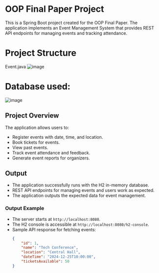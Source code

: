 # OOP Final Paper Project

This is a Spring Boot project created for the OOP Final Paper. The application implements an Event Management System that provides REST API endpoints for managing events and tracking attendance. 

# Project Structure
 Event.java
![image](https://github.com/user-attachments/assets/1268c77a-312d-40ad-8174-f8d65373b31b)

# Database used:
![image](https://github.com/user-attachments/assets/147fd007-b043-4cbd-a6b7-b173df8cccc6)

## Project Overview
The application allows users to:
- Register events with date, time, and location.
- Book tickets for events.
- View past events.
- Track event attendance and feedback.
- Generate event reports for organizers.

## Output
- The application successfully runs with the H2 in-memory database.
- REST API endpoints for managing events and users work as expected.
- The application outputs the expected data for event management.

### Output Example
- The server starts at `http://localhost:8080`.
- The H2 console is accessible at `http://localhost:8080/h2-console`.
- Sample API response for fetching events:
  ```json
  {
      "id": 1,
      "name": "Tech Conference",
      "location": "Central Hall",
      "dateTime": "2024-12-25T10:00:00",
      "ticketsAvailable": 50
  }
